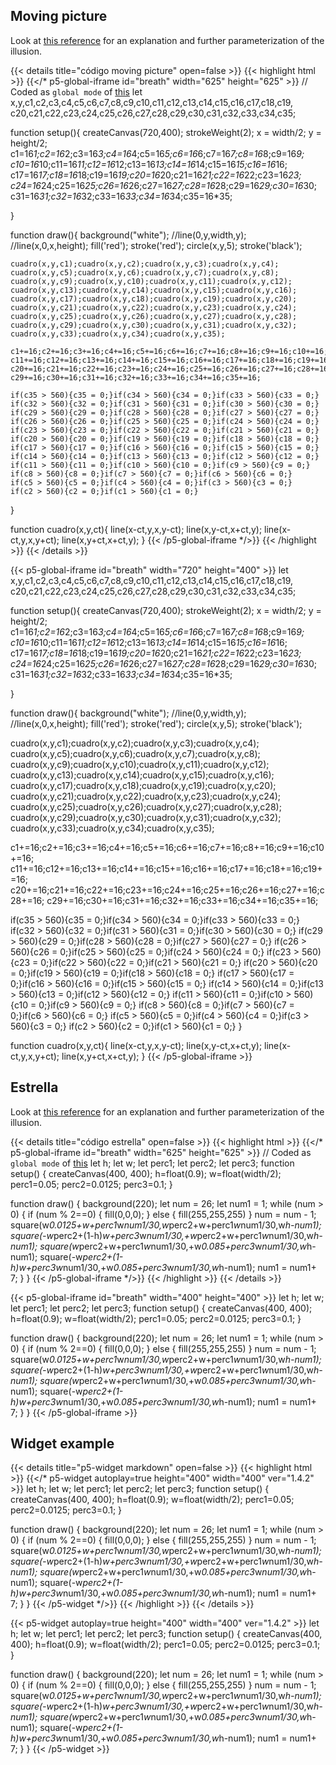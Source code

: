 ## Moving picture

Look at [this reference](https://en.wikipedia.org/wiki/Optical_illusion) for an explanation and further parameterization of the illusion.

{{< details title="código moving picture" open=false >}}
{{< highlight html >}}
{{</* p5-global-iframe id="breath" width="625" height="625" >}}
  // Coded as `global mode` of [this](https://github.com/VisualComputing/Cognitive/blob/gh-pages/sketches/rotateSquare.js)
  let x,y,c1,c2,c3,c4,c5,c6,c7,c8,c9,c10,c11,c12,c13,c14,c15,c16,c17,c18,c19,
  c20,c21,c22,c23,c24,c25,c26,c27,c28,c29,c30,c31,c32,c33,c34,c35;


  function setup(){
    createCanvas(720,400);
    strokeWeight(2);
    x = width/2;
    y = height/2;
    c1=16*1;c2=16*2;c3=16*3;c4=16*4;c5=16*5;c6=16*6;c7=16*7;c8=16*8;c9=16*9;
    c10=16*10;c11=16*11;c12=16*12;c13=16*13;c14=16*14;c15=16*15;c16=16*16;
    c17=16*17;c18=16*18;c19=16*19;c20=16*20;c21=16*21;c22=16*22;c23=16*23;
    c24=16*24;c25=16*25;c26=16*26;c27=16*27;c28=16*28;c29=16*29;c30=16*30;
    c31=16*31;c32=16*32;c33=16*33;c34=16*34;c35=16*35;
    
  }

  function draw(){
    background("white");
    //line(0,y,width,y);
    //line(x,0,x,height);
    fill('red');
    stroke('red');
    circle(x,y,5);
    stroke('black');
    
    cuadro(x,y,c1);cuadro(x,y,c2);cuadro(x,y,c3);cuadro(x,y,c4);
    cuadro(x,y,c5);cuadro(x,y,c6);cuadro(x,y,c7);cuadro(x,y,c8);
    cuadro(x,y,c9);cuadro(x,y,c10);cuadro(x,y,c11);cuadro(x,y,c12);
    cuadro(x,y,c13);cuadro(x,y,c14);cuadro(x,y,c15);cuadro(x,y,c16);
    cuadro(x,y,c17);cuadro(x,y,c18);cuadro(x,y,c19);cuadro(x,y,c20);
    cuadro(x,y,c21);cuadro(x,y,c22);cuadro(x,y,c23);cuadro(x,y,c24);
    cuadro(x,y,c25);cuadro(x,y,c26);cuadro(x,y,c27);cuadro(x,y,c28);
    cuadro(x,y,c29);cuadro(x,y,c30);cuadro(x,y,c31);cuadro(x,y,c32);
    cuadro(x,y,c33);cuadro(x,y,c34);cuadro(x,y,c35);
    
    c1+=16;c2+=16;c3+=16;c4+=16;c5+=16;c6+=16;c7+=16;c8+=16;c9+=16;c10+=16;
    c11+=16;c12+=16;c13+=16;c14+=16;c15+=16;c16+=16;c17+=16;c18+=16;c19+=16;
    c20+=16;c21+=16;c22+=16;c23+=16;c24+=16;c25+=16;c26+=16;c27+=16;c28+=16;
    c29+=16;c30+=16;c31+=16;c32+=16;c33+=16;c34+=16;c35+=16;
    
    if(c35 > 560){c35 = 0;}if(c34 > 560){c34 = 0;}if(c33 > 560){c33 = 0;}
    if(c32 > 560){c32 = 0;}if(c31 > 560){c31 = 0;}if(c30 > 560){c30 = 0;}
    if(c29 > 560){c29 = 0;}if(c28 > 560){c28 = 0;}if(c27 > 560){c27 = 0;}
    if(c26 > 560){c26 = 0;}if(c25 > 560){c25 = 0;}if(c24 > 560){c24 = 0;}
    if(c23 > 560){c23 = 0;}if(c22 > 560){c22 = 0;}if(c21 > 560){c21 = 0;}
    if(c20 > 560){c20 = 0;}if(c19 > 560){c19 = 0;}if(c18 > 560){c18 = 0;}
    if(c17 > 560){c17 = 0;}if(c16 > 560){c16 = 0;}if(c15 > 560){c15 = 0;}
    if(c14 > 560){c14 = 0;}if(c13 > 560){c13 = 0;}if(c12 > 560){c12 = 0;}
    if(c11 > 560){c11 = 0;}if(c10 > 560){c10 = 0;}if(c9 > 560){c9 = 0;}
    if(c8 > 560){c8 = 0;}if(c7 > 560){c7 = 0;}if(c6 > 560){c6 = 0;}
    if(c5 > 560){c5 = 0;}if(c4 > 560){c4 = 0;}if(c3 > 560){c3 = 0;}
    if(c2 > 560){c2 = 0;}if(c1 > 560){c1 = 0;}
  }

  function cuadro(x,y,ct){
    line(x-ct,y,x,y-ct);
    line(x,y-ct,x+ct,y);
    line(x-ct,y,x,y+ct);
    line(x,y+ct,x+ct,y);
}
{{< /p5-global-iframe */>}}
{{< /highlight >}}
{{< /details >}}

{{< p5-global-iframe id="breath" width="720" height="400" >}}
  let x,y,c1,c2,c3,c4,c5,c6,c7,c8,c9,c10,c11,c12,c13,c14,c15,c16,c17,c18,c19,
c20,c21,c22,c23,c24,c25,c26,c27,c28,c29,c30,c31,c32,c33,c34,c35;


function setup(){
  createCanvas(720,400);
  strokeWeight(2);
  x = width/2;
  y = height/2;
  c1=16*1;c2=16*2;c3=16*3;c4=16*4;c5=16*5;c6=16*6;c7=16*7;c8=16*8;c9=16*9;
  c10=16*10;c11=16*11;c12=16*12;c13=16*13;c14=16*14;c15=16*15;c16=16*16;
  c17=16*17;c18=16*18;c19=16*19;c20=16*20;c21=16*21;c22=16*22;c23=16*23;
  c24=16*24;c25=16*25;c26=16*26;c27=16*27;c28=16*28;c29=16*29;c30=16*30;
  c31=16*31;c32=16*32;c33=16*33;c34=16*34;c35=16*35;
  
}

function draw(){
  background("white");
  //line(0,y,width,y);
  //line(x,0,x,height);
  fill('red');
  stroke('red');
  circle(x,y,5);
  stroke('black');
  
  cuadro(x,y,c1);cuadro(x,y,c2);cuadro(x,y,c3);cuadro(x,y,c4);
  cuadro(x,y,c5);cuadro(x,y,c6);cuadro(x,y,c7);cuadro(x,y,c8);
  cuadro(x,y,c9);cuadro(x,y,c10);cuadro(x,y,c11);cuadro(x,y,c12);
  cuadro(x,y,c13);cuadro(x,y,c14);cuadro(x,y,c15);cuadro(x,y,c16);
  cuadro(x,y,c17);cuadro(x,y,c18);cuadro(x,y,c19);cuadro(x,y,c20);
  cuadro(x,y,c21);cuadro(x,y,c22);cuadro(x,y,c23);cuadro(x,y,c24);
  cuadro(x,y,c25);cuadro(x,y,c26);cuadro(x,y,c27);cuadro(x,y,c28);
  cuadro(x,y,c29);cuadro(x,y,c30);cuadro(x,y,c31);cuadro(x,y,c32);
  cuadro(x,y,c33);cuadro(x,y,c34);cuadro(x,y,c35);
  
  c1+=16;c2+=16;c3+=16;c4+=16;c5+=16;c6+=16;c7+=16;c8+=16;c9+=16;c10+=16;
  c11+=16;c12+=16;c13+=16;c14+=16;c15+=16;c16+=16;c17+=16;c18+=16;c19+=16;
  c20+=16;c21+=16;c22+=16;c23+=16;c24+=16;c25+=16;c26+=16;c27+=16;c28+=16;
  c29+=16;c30+=16;c31+=16;c32+=16;c33+=16;c34+=16;c35+=16;
  
  if(c35 > 560){c35 = 0;}if(c34 > 560){c34 = 0;}if(c33 > 560){c33 = 0;}
  if(c32 > 560){c32 = 0;}if(c31 > 560){c31 = 0;}if(c30 > 560){c30 = 0;}
  if(c29 > 560){c29 = 0;}if(c28 > 560){c28 = 0;}if(c27 > 560){c27 = 0;}
  if(c26 > 560){c26 = 0;}if(c25 > 560){c25 = 0;}if(c24 > 560){c24 = 0;}
  if(c23 > 560){c23 = 0;}if(c22 > 560){c22 = 0;}if(c21 > 560){c21 = 0;}
  if(c20 > 560){c20 = 0;}if(c19 > 560){c19 = 0;}if(c18 > 560){c18 = 0;}
  if(c17 > 560){c17 = 0;}if(c16 > 560){c16 = 0;}if(c15 > 560){c15 = 0;}
  if(c14 > 560){c14 = 0;}if(c13 > 560){c13 = 0;}if(c12 > 560){c12 = 0;}
  if(c11 > 560){c11 = 0;}if(c10 > 560){c10 = 0;}if(c9 > 560){c9 = 0;}
  if(c8 > 560){c8 = 0;}if(c7 > 560){c7 = 0;}if(c6 > 560){c6 = 0;}
  if(c5 > 560){c5 = 0;}if(c4 > 560){c4 = 0;}if(c3 > 560){c3 = 0;}
  if(c2 > 560){c2 = 0;}if(c1 > 560){c1 = 0;}
}

function cuadro(x,y,ct){
  line(x-ct,y,x,y-ct);
  line(x,y-ct,x+ct,y);
  line(x-ct,y,x,y+ct);
  line(x,y+ct,x+ct,y);
}
{{< /p5-global-iframe >}}
## Estrella

Look at [this reference](https://www.alamy.es/ilustracion-grafica-3d-imagen-de-estrella-de-la-ilusion-optica-hecha-de-cuadrados-de-color-arco-iris-3d-image402311367.html) for an explanation and further parameterization of the illusion.

{{< details title="código estrella" open=false >}}
{{< highlight html >}}
{{</* p5-global-iframe id="breath" width="625" height="625" >}}
  // Coded as `global mode` of [this](https://github.com/VisualComputing/Cognitive/blob/gh-pages/sketches/rotateSquare.js)
  let h;
  let w;
  let perc1;
  let perc2;
  let perc3;
  function setup() {
    createCanvas(400, 400);
    h=float(0.9);
    w=float(width/2);
    perc1=0.05;
    perc2=0.0125;
    perc3=0.1;
  }

  function draw() {
    background(220);
    let num = 26;
    let num1 = 1;
    while (num > 0) {
      if (num % 2==0) {
        fill(0,0,0);
      } else {
        fill(255,255,255)
      }
      num = num - 1;
      square(w*0.0125+w+perc1*w*num1/30,w*perc2+w+perc1*w*num1/30,w*h-num1);
      square(-w*perc2+(1-h)*w+perc3*w*num1/30,+w*perc2+w+perc1*w*num1/30,w*h-num1);
      square(w*perc2+w+perc1*w*num1/30,+w*0.085+perc3*w*num1/30,w*h-num1);
      square(-w*perc2+(1-h)*w+perc3*w*num1/30,+w*0.085+perc3*w*num1/30,w*h-num1);
      num1 = num1+ 7;
    }
  }
{{< /p5-global-iframe */>}}
{{< /highlight >}}
{{< /details >}}

{{< p5-global-iframe id="breath" width="400" height="400" >}}
  let h;
  let w;
  let perc1;
  let perc2;
  let perc3;
  function setup() {
    createCanvas(400, 400);
    h=float(0.9);
    w=float(width/2);
    perc1=0.05;
    perc2=0.0125;
    perc3=0.1;
  }

  function draw() {
    background(220);
    let num = 26;
    let num1 = 1;
    while (num > 0) {
      if (num % 2==0) {
        fill(0,0,0);
      } else {
        fill(255,255,255)
      }
      num = num - 1;
      square(w*0.0125+w+perc1*w*num1/30,w*perc2+w+perc1*w*num1/30,w*h-num1);
      square(-w*perc2+(1-h)*w+perc3*w*num1/30,+w*perc2+w+perc1*w*num1/30,w*h-num1);
      square(w*perc2+w+perc1*w*num1/30,+w*0.085+perc3*w*num1/30,w*h-num1);
      square(-w*perc2+(1-h)*w+perc3*w*num1/30,+w*0.085+perc3*w*num1/30,w*h-num1);
      num1 = num1+ 7;
    }
  }
{{< /p5-global-iframe >}}

## Widget example

{{< details title="p5-widget markdown" open=false >}}
{{< highlight html >}}
{{</* p5-widget autoplay=true height="400" width="400" ver="1.4.2" >}}
  let h;
  let w;
  let perc1;
  let perc2;
  let perc3;
  function setup() {
    createCanvas(400, 400);
    h=float(0.9);
    w=float(width/2);
    perc1=0.05;
    perc2=0.0125;
    perc3=0.1;
  }

  function draw() {
    background(220);
    let num = 26;
    let num1 = 1;
    while (num > 0) {
      if (num % 2==0) {
        fill(0,0,0);
      } else {
        fill(255,255,255)
      }
      num = num - 1;
      square(w*0.0125+w+perc1*w*num1/30,w*perc2+w+perc1*w*num1/30,w*h-num1);
      square(-w*perc2+(1-h)*w+perc3*w*num1/30,+w*perc2+w+perc1*w*num1/30,w*h-num1);
      square(w*perc2+w+perc1*w*num1/30,+w*0.085+perc3*w*num1/30,w*h-num1);
      square(-w*perc2+(1-h)*w+perc3*w*num1/30,+w*0.085+perc3*w*num1/30,w*h-num1);
      num1 = num1+ 7;
    }
  }
{{< /p5-widget */>}}
{{< /highlight >}}
{{< /details >}}

{{< p5-widget autoplay=true height="400" width="400" ver="1.4.2" >}}
  let h;
  let w;
  let perc1;
  let perc2;
  let perc3;
  function setup() {
    createCanvas(400, 400);
    h=float(0.9);
    w=float(width/2);
    perc1=0.05;
    perc2=0.0125;
    perc3=0.1;
  }

  function draw() {
    background(220);
    let num = 26;
    let num1 = 1;
    while (num > 0) {
      if (num % 2==0) {
        fill(0,0,0);
      } else {
        fill(255,255,255)
      }
      num = num - 1;
      square(w*0.0125+w+perc1*w*num1/30,w*perc2+w+perc1*w*num1/30,w*h-num1);
      square(-w*perc2+(1-h)*w+perc3*w*num1/30,+w*perc2+w+perc1*w*num1/30,w*h-num1);
      square(w*perc2+w+perc1*w*num1/30,+w*0.085+perc3*w*num1/30,w*h-num1);
      square(-w*perc2+(1-h)*w+perc3*w*num1/30,+w*0.085+perc3*w*num1/30,w*h-num1);
      num1 = num1+ 7;
    }
  }
{{< /p5-widget >}}